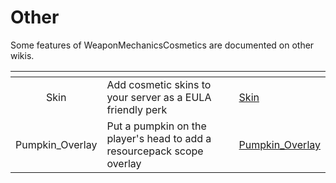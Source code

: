 # Other

Some features of WeaponMechanicsCosmetics are documented on other wikis.&#x20;

<table data-view="cards"><thead><tr><th align="center"></th><th></th><th data-hidden data-card-target data-type="content-ref"></th></tr></thead><tbody><tr><td align="center">Skin</td><td>Add cosmetic skins to your server as a EULA friendly perk</td><td><a href="https://app.gitbook.com/s/nwFaVZ2SN7YPdxsP5G6f/weapon-modules/skin">Skin</a></td></tr><tr><td align="center">Pumpkin_Overlay</td><td>Put a pumpkin on the player's head to add a resourcepack scope overlay</td><td><a href="https://app.gitbook.com/s/nwFaVZ2SN7YPdxsP5G6f/weapon-modules/scope#pumpkin_overlay">Pumpkin_Overlay</a></td></tr></tbody></table>
